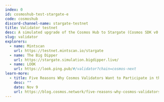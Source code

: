 ```yaml
---
index: 0
id: cosmoshub-test-stargate-e
code: cosmoshub
discord-channel-name: stargate-testnet
title: Validator testnet
desc: A simulated upgrade of the Cosmos Hub to Stargate (Cosmos SDK v0.37 --> v0.40). Highly recommended for Cosmos Hub validators.
slug: validator
explorers:
  - name: Mintscan
    url: https://testnet.mintscan.io/stargate
  - name: The Big Dipper
    url: https://stargate.simulation.bigdipper.live/
  - name: LOOK
    url: https://look.ping.pub/#/validator?chain=cosmos-next
learn-more:
  - title: Five Reasons Why Cosmos Validators Want to Participate in the Stargate Simulated Upgrade
    desc: ""
    date: Nov 9
    url: https://blog.cosmos.network/five-reasons-why-cosmos-validators-want-to-participate-in-the-stargate-simulated-upgrade-f817ddef1678
---
```


<!-- ## SAMUEL L. IPSUM

Your bones don't break, mine do. That's clear. Your cells react to bacteria and viruses differently than mine. You don't get sick, I do. That's also clear. But for some reason, you and I react the exact same way to water. We swallow it too fast, we choke. We get some in our lungs, we drown. However unreal it may seem, we are connected, you and I. We're on the same curve, just on opposite ends. -->

<section-chain :id="id" :title="title" :desc="desc"></section-chain>

<section-endpoints :id="id" :code="code">
  <template #intro>
    <p>To implement the Stargate upgrades – beginning with the Cosmos Hub – validators should prepare by helping to run the various Stargate testnets. The simulated upgrade of the Cosmos Hub is the highest priority for validators at present.</p>
    <p>The future of Cosmos depends on you, Cosmonauts!</p>
    <blockquote>
      <span class="tm-rf0 tm-bold tm-lh-copy" style="color: var(--white);">Be advised</span>
      <p class="tm-rf0 tm-lh-copy" style="color: var(--gray-800);">Cosmos Hub Validators that don't participate in this testnet won't be prepared for the governance vote to upgrade Cosmos Hub to Stargate.</p>
    </blockquote>
  </template>
</section-endpoints>

<section-migration :channel="discord-channel-name" :code="code"></section-migration>

<section-explorer :data="explorers"></section-explorer>

<section-learn-more :data="learn-more"></section-learn-more>